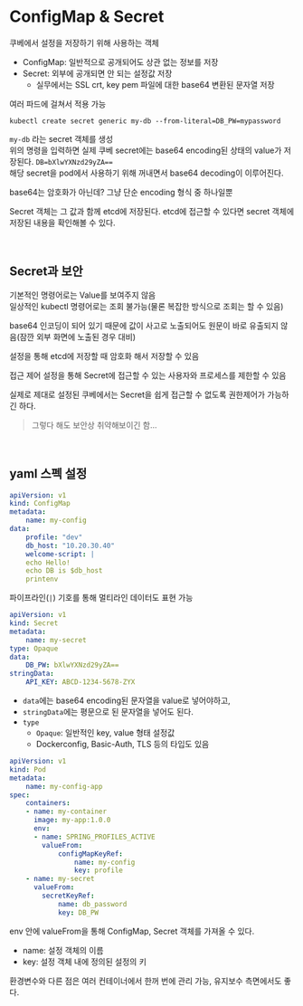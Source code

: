 # ConfigMap & Secret

쿠베에서 설정을 저장하기 위해 사용하는 객체

- ConfigMap: 일반적으로 공개되어도 상관 없는 정보를 저장
- Secret: 외부에 공개되면 안 되는 설정값 저장
  - 실무에서는 SSL crt, key pem 파일에 대한 base64 변환된 문자열 저장

여러 파드에 걸쳐서 적용 가능

```shell
kubectl create secret generic my-db --from-literal=DB_PW=mypassword
```

`my-db` 라는 secret 객체를 생성  
위의 명령을 입력하면 실제 쿠베 secret에는 base64 encoding된 상태의 value가 저장된다. `DB=bXlwYXNzd29yZA==`  
해당 secret을 pod에서 사용하기 위해 꺼내면서 base64 decoding이 이루어진다.  

base64는 암호화가 아닌데? 그냥 단순 encoding 형식 중 하나일뿐  

Secret 객체는 그 값과 함께 etcd에 저장된다. etcd에 접근할 수 있다면 secret 객체에 저장된 내용을 확인해볼 수 있다.

<br>

## Secret과 보안

기본적인 명령어로는 Value를 보여주지 않음  
일상적인 kubectl 명령어로는 조회 불가능(물론 복잡한 방식으로 조회는 할 수 있음)

base64 인코딩이 되어 있기 때문에 값이 사고로 노출되어도 원문이 바로 유출되지 않음(잠깐 외부 화면에 노출된 경우 대비)  

설정을 통해 etcd에 저장할 때 암호화 해서 저장할 수 있음

접근 제어 설정을 통해 Secret에 접근할 수 있는 사용자와 프로세스를 제한할 수 있음

실제로 제대로 설정된 쿠베에서는 Secret을 쉽게 접근할 수 없도록 권한제어가 가능하긴 하다.

> 그렇다 해도 보안상 취약해보이긴 함...

<br>

## yaml 스펙 설정

```yaml
apiVersion: v1
kind: ConfigMap
metadata:
    name: my-config
data:
    profile: "dev"
    db_host: "10.20.30.40"
    welcome-script: |
    echo Hello!
    echo DB is $db_host
    printenv
```

파이프라인(`|`) 기호를 통해 멀티라인 데이터도 표현 가능  

```yaml
apiVersion: v1
kind: Secret
metadata:
    name: my-secret
type: Opaque
data:
    DB_PW: bXlwYXNzd29yZA==
stringData:
    API_KEY: ABCD-1234-5678-ZYX
```

- `data`에는 base64 encoding된 문자열을 value로 넣어야하고,  
- `stringData`에는 평문으로 된 문자열을 넣어도 된다.
- `type`
  - `Opaque`: 일반적인 key, value 형태 설정값
  - Dockerconfig, Basic-Auth, TLS 등의 타입도 있음

```yaml
apiVersion: v1
kind: Pod
metadata:
    name: my-config-app
spec:
    containers:
    - name: my-container
      image: my-app:1.0.0
      env:
      - name: SPRING_PROFILES_ACTIVE
        valueFrom:
            configMapKeyRef:
                name: my-config
                key: profile
    - name: my-secret
      valueFrom:
        secretKeyRef:
            name: db_password
            key: DB_PW
```

env 안에 valueFrom을 통해 ConfigMap, Secret 객체를 가져올 수 있다.

- name: 설정 객체의 이름
- key: 설정 객체 내에 정의된 설정의 키

환경변수와 다른 점은 여러 컨테이너에서 한꺼 번에 관리 가능, 유지보수 측면에서도 좋다.